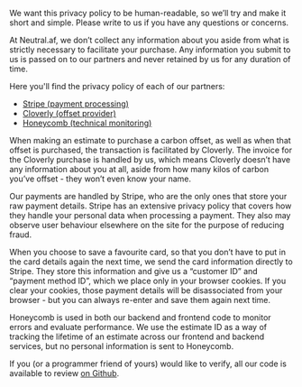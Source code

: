 
We want this privacy policy to be human-readable, so we’ll try and make it short and simple. Please write to us if you have any questions or concerns.

At Neutral.af, we don’t collect any information about you aside from what is strictly necessary to facilitate your purchase. Any information you submit to us is passed on to our partners and never retained by us for any duration of time.

Here you'll find the privacy policy of each of our partners:

- [Stripe (payment processing)](https://stripe.com/privacy)
- [Cloverly (offset provider)](https://cloverly.com/privacy-policy)
- [Honeycomb (technical monitoring)](https://www.honeycomb.io/privacy/)

When making an estimate to purchase a carbon offset, as well as when that offset is purchased, the transaction is facilitated by Cloverly. The invoice for the Cloverly purchase is handled by us, which means Cloverly doesn’t have any information about you at all, aside from how many kilos of carbon you’ve offset - they won’t even know your name.

Our payments are handled by Stripe, who are the only ones that store your raw payment details. Stripe has an extensive privacy policy that covers how they handle your personal data when processing a payment. They also may observe user behaviour elsewhere on the site for the purpose of reducing fraud.

When you choose to save a favourite card, so that you don’t have to put in the card details again the next time, we send the card information directly to Stripe. They store this information and give us a “customer ID” and “payment method ID”, which we place only in your browser cookies. If you clear your cookies, those payment details will be disassociated from your browser - but you can always re-enter and save them again next time.

Honeycomb is used in both our backend and frontend code to monitor errors and evaluate performance. We use the estimate ID as a way of tracking the lifetime of an estimate across our frontend and backend services, but no personal information is sent to Honeycomb.

If you (or a programmer friend of yours) would like to verify, all our code is available to review [on Github](https://www.github.com/neutral-af).
